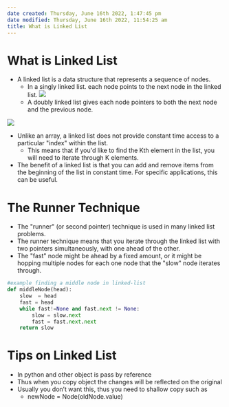 ```yaml
---
date created: Thursday, June 16th 2022, 1:47:45 pm
date modified: Thursday, June 16th 2022, 11:54:25 am
title: What is Linked List
---
```

# What is Linked List

* A linked list is a data structure that represents a sequence of nodes.
	* In a singly linked list. each node points to the next node in the linked list.
	![](https://media.geeksforgeeks.org/wp-content/cdn-uploads/20200922124319/Singly-Linked-List1.png)
	* A doubly linked list gives each node pointers to both the next node and the previous node.

![](https://media.geeksforgeeks.org/wp-content/cdn-uploads/20200922124412/Doubly-Linked-List.png)

* Unlike an array, a linked list does not provide constant time access to a particular "index" within the list.
	* This means that if you'd like to find the Kth element in the list, you will need to iterate through K elements.
* The benefit of a linked list is that you can add and remove items from the beginning of the list in constant time. For specific applications, this can be useful.

# The Runner Technique

- The "runner" (or second pointer) technique is used in many linked list problems.
- The runner technique means that you iterate through the linked list with two pointers simultaneously, with one ahead of the other.
- The "fast" node might be ahead by a fixed amount, or it might be hopping multiple nodes for each one node that the "slow" node iterates through.

```python
#example finding a middle node in linked-list
def middleNode(head):
	slow  = head
    fast = head
    while fast!=None and fast.next != None:
        slow = slow.next
        fast = fast.next.next
    return slow
```

# Tips on Linked List

  * In python and other object is pass by reference
  * Thus when you copy object the changes will be reflected on the original
  * Usually you don’t want this, thus you need to shallow copy such as
	  * newNode = Node(oldNode.value)
